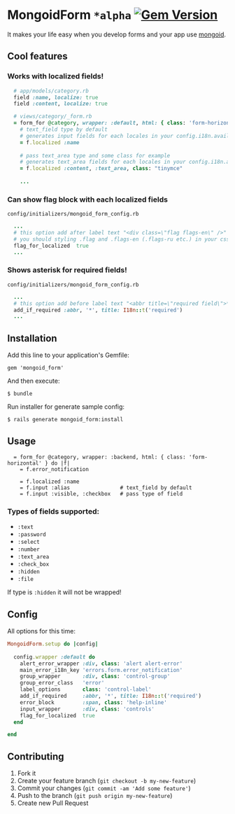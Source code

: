 # MongoidForm ``*alpha`` [![Gem Version](https://badge.fury.io/rb/mongoid_form.png)](http://badge.fury.io/rb/mongoid_form)

It makes your life easy when you develop forms and your app use [mongoid](https://github.com/mongoid/mongoid).

## Cool features

### Works with localized fields!

``` ruby  
  # app/models/category.rb
  field :name, localize: true
  field :content, localize: true

  # views/category/_form.rb
  = form_for @category, wrapper: :default, html: { class: 'form-horizontal' } do |f|
    # text_field type by default
    # generates input fields for each locales in your config.i18n.available_locales
    = f.localized :name
    
    # pass text_area type and some class for example
    # generates text_area fields for each locales in your config.i18n.available_locales
    = f.localized :content, :text_area, class: "tinymce"
    
    ...
```

### Can show flag block with each localized fields

``config/initializers/mongoid_form_config.rb``
``` ruby
  ...
  # this option add after label text "<div class=\"flag flags-en\" />" to each locale fo localized fields 
  # you should styling .flag and .flags-en (.flags-ru etc.) in your css.
  flag_for_localized  true
  ...
```

### Shows asterisk for required fields!

``config/initializers/mongoid_form_config.rb``
``` ruby
  ...
  # this option add before label text "<abbr title=\"required field\">*</abbr>" to required fields 
  add_if_required :abbr, '*', title: I18n::t('required')
  ...
```

## Installation

Add this line to your application's Gemfile:

    gem 'mongoid_form'

And then execute:

    $ bundle

Run installer for generate sample config:

    $ rails generate mongoid_form:install

## Usage

``` haml
  = form_for @category, wrapper: :backend, html: { class: 'form-horizontal' } do |f|
    = f.error_notification
      
    = f.localized :name
    = f.input :alias                # text_field by default
    = f.input :visible, :checkbox   # pass type of field  
```

### Types of fields supported:
  
  * ```:text```
  * ```:password```
  * ```:select```
  * ```:number```
  * ```:text_area```
  * ```:check_box```
  * ```:hidden```
  * ```:file```

If type is ```:hidden``` it will not be wrapped!


## Config

All options for this time:

``` ruby
MongoidForm.setup do |config|
  
  config.wrapper :default do
    alert_error_wrapper :div, class: 'alert alert-error'
    main_error_i18n_key 'errors.form.error_notification'
    group_wrapper       :div, class: 'control-group'
    group_error_class   'error'
    label_options       class: 'control-label'
    add_if_required     :abbr, '*', title: I18n::t('required')
    error_block         :span, class: 'help-inline'
    input_wrapper       :div, class: 'controls'
    flag_for_localized  true
  end

end
```

## Contributing

1. Fork it
2. Create your feature branch (`git checkout -b my-new-feature`)
3. Commit your changes (`git commit -am 'Add some feature'`)
4. Push to the branch (`git push origin my-new-feature`)
5. Create new Pull Request
